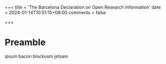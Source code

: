 +++
title = 'The Barcelona Declaration on Open Research Information'
date = 2024-01-14T10:51:15+08:00
comments = false

+++

# Preamble

ipsum bacon blockusm jetsam